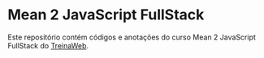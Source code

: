 # Mean 2 JavaScript FullStack

Este repositório contém códigos e anotações do curso Mean 2 JavaScript FullStack do [TreinaWeb](https://www.treinaweb.com.br/curso/mean-2-javascript-full-stack).
